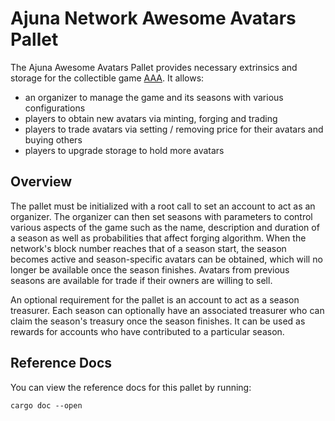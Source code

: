 # Ajuna Network Awesome Avatars Pallet

The Ajuna Awesome Avatars Pallet provides necessary extrinsics and storage for the collectible game
[AAA](https://aaa.ajuna.io). It allows:

- an organizer to manage the game and its seasons with various configurations
- players to obtain new avatars via minting, forging and trading
- players to trade avatars via setting / removing price for their avatars and buying others
- players to upgrade storage to hold more avatars

## Overview

The pallet must be initialized with a root call to set an account to act as an organizer.
The organizer can then set seasons with parameters to control various aspects of the game such as
the name, description and duration of a season as well as probabilities that affect forging
algorithm. When the network's block number reaches that of a season start, the season becomes active
and season-specific avatars can be obtained, which will no longer be available once the season
finishes. Avatars from previous seasons are available for trade if their owners are willing to sell.

An optional requirement for the pallet is an account to act as a season treasurer. Each season can
optionally have an associated treasurer who can claim the season's treasury once the season
finishes. It can be used as rewards for accounts who have contributed to a particular season.

## Reference Docs

You can view the reference docs for this pallet by running:

```
cargo doc --open
```
